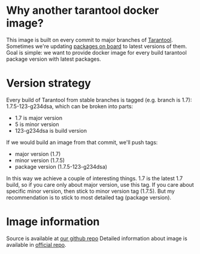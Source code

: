 # Why another tarantool docker image?

This image is built on every commit to major branches of [Tarantool](https://github.com/tarantool/tarantool/). Sometimes we're updating [packages on board](https://github.com/tarantool/docker/#whats-on-board) to latest versions of them. Goal is simple: we want to provide docker image for every build tarantool package version with latest packages.

# Version strategy

Every build of Tarantool from stable branches is tagged (e.g. branch is 1.7): 1.7.5-123-g234dsa, which can be broken into parts:
- 1.7 is major version
- 5 is minor version
- 123-g234dsa is build version

If we would build an image from that commit, we'll push tags:
- major version (1.7)
- minor version (1.7.5)
- package version (1.7.5-123-g234dsa)

In this way we achieve a couple of interesting things. 1.7 is the latest 1.7 build, so if you care only about major version, use this tag. If you care about specific minor version, then stick to minor version tag (1.7.5). But my recommendation is to stick to most detailed tag (package version).

# Image information

Source is available at [our github repo](https://github.com/progaudi/tarantool-docker)
Detailed information about image is available in [official repo](https://github.com/tarantool/docker/).
